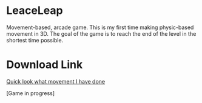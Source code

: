 # LeaceLeap
Movement-based, arcade game. This is my first time making physic-based movement in 3D. The goal of the game is to reach the end of the level in the shortest time possible.

# Download Link
[Quick look what movement I have done](https://www.dropbox.com/scl/fi/cm8g3j1eqp8f1nsshenhk/LeaceLeap.zip?rlkey=slu3jhjrt57i5mn0olucv2y1n&st=ct4pgg32&dl=1)

[Game in progress]
